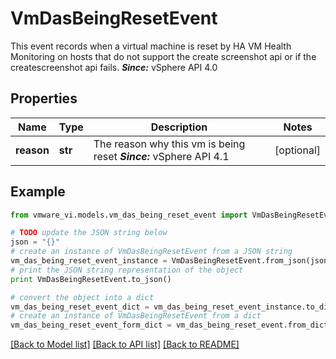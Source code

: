 # VmDasBeingResetEvent

This event records when a virtual machine is reset by HA VM Health Monitoring on hosts that do not support the create screenshot api or if the createscreenshot api fails.  ***Since:*** vSphere API 4.0 

## Properties
Name | Type | Description | Notes
------------ | ------------- | ------------- | -------------
**reason** | **str** | The reason why this vm is being reset  ***Since:*** vSphere API 4.1  | [optional] 

## Example

```python
from vmware_vi.models.vm_das_being_reset_event import VmDasBeingResetEvent

# TODO update the JSON string below
json = "{}"
# create an instance of VmDasBeingResetEvent from a JSON string
vm_das_being_reset_event_instance = VmDasBeingResetEvent.from_json(json)
# print the JSON string representation of the object
print VmDasBeingResetEvent.to_json()

# convert the object into a dict
vm_das_being_reset_event_dict = vm_das_being_reset_event_instance.to_dict()
# create an instance of VmDasBeingResetEvent from a dict
vm_das_being_reset_event_form_dict = vm_das_being_reset_event.from_dict(vm_das_being_reset_event_dict)
```
[[Back to Model list]](../README.md#documentation-for-models) [[Back to API list]](../README.md#documentation-for-api-endpoints) [[Back to README]](../README.md)


